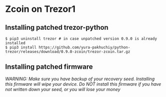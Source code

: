 # Zcoin on Trezor1

## Installing patched trezor-python

```
$ pip3 uninstall trezor # in case unpatched version 0.9.0 is already installed
$ pip3 install https://github.com/yura-pakhuchiy/python-trezor/releases/download/0.9.0-zcoin/trezor-zcoin.tar.gz
```

## Installing patched firmware

*WARNING: Make sure you have backup of your recovery seed. Installing this firmware will wipe your device. Do NOT install this firmware if you have not written down your seed, or you will lose your money*
